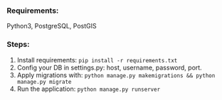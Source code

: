 ### Requirements:
Python3, PostgreSQL, PostGIS

### Steps:
1. Install requirements: ```pip install -r requirements.txt```
2. Config your DB in settings.py: host, username, password, port.
3. Apply migrations with: ```python manage.py makemigrations && python manage.py migrate```
4. Run the application: ```python manage.py runserver```
